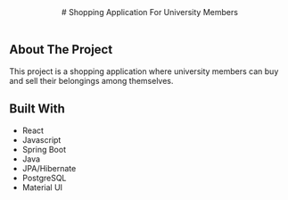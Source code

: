 
<div align="center">
# Shopping Application For University Members
</div>

<br/>

## About The Project

This project is a shopping application where university members can buy and sell their belongings among themselves.

## Built With

- React
- Javascript
- Spring Boot
- Java
- JPA/Hibernate
- PostgreSQL
- Material UI
